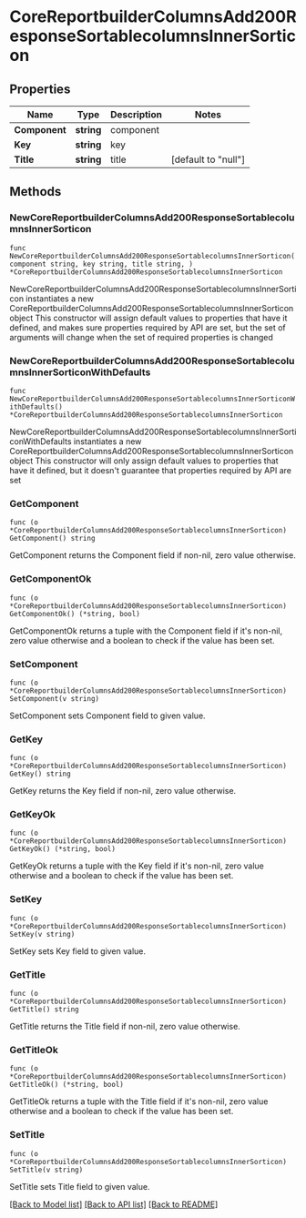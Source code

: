 # CoreReportbuilderColumnsAdd200ResponseSortablecolumnsInnerSorticon

## Properties

Name | Type | Description | Notes
------------ | ------------- | ------------- | -------------
**Component** | **string** | component | 
**Key** | **string** | key | 
**Title** | **string** | title | [default to "null"]

## Methods

### NewCoreReportbuilderColumnsAdd200ResponseSortablecolumnsInnerSorticon

`func NewCoreReportbuilderColumnsAdd200ResponseSortablecolumnsInnerSorticon(component string, key string, title string, ) *CoreReportbuilderColumnsAdd200ResponseSortablecolumnsInnerSorticon`

NewCoreReportbuilderColumnsAdd200ResponseSortablecolumnsInnerSorticon instantiates a new CoreReportbuilderColumnsAdd200ResponseSortablecolumnsInnerSorticon object
This constructor will assign default values to properties that have it defined,
and makes sure properties required by API are set, but the set of arguments
will change when the set of required properties is changed

### NewCoreReportbuilderColumnsAdd200ResponseSortablecolumnsInnerSorticonWithDefaults

`func NewCoreReportbuilderColumnsAdd200ResponseSortablecolumnsInnerSorticonWithDefaults() *CoreReportbuilderColumnsAdd200ResponseSortablecolumnsInnerSorticon`

NewCoreReportbuilderColumnsAdd200ResponseSortablecolumnsInnerSorticonWithDefaults instantiates a new CoreReportbuilderColumnsAdd200ResponseSortablecolumnsInnerSorticon object
This constructor will only assign default values to properties that have it defined,
but it doesn't guarantee that properties required by API are set

### GetComponent

`func (o *CoreReportbuilderColumnsAdd200ResponseSortablecolumnsInnerSorticon) GetComponent() string`

GetComponent returns the Component field if non-nil, zero value otherwise.

### GetComponentOk

`func (o *CoreReportbuilderColumnsAdd200ResponseSortablecolumnsInnerSorticon) GetComponentOk() (*string, bool)`

GetComponentOk returns a tuple with the Component field if it's non-nil, zero value otherwise
and a boolean to check if the value has been set.

### SetComponent

`func (o *CoreReportbuilderColumnsAdd200ResponseSortablecolumnsInnerSorticon) SetComponent(v string)`

SetComponent sets Component field to given value.


### GetKey

`func (o *CoreReportbuilderColumnsAdd200ResponseSortablecolumnsInnerSorticon) GetKey() string`

GetKey returns the Key field if non-nil, zero value otherwise.

### GetKeyOk

`func (o *CoreReportbuilderColumnsAdd200ResponseSortablecolumnsInnerSorticon) GetKeyOk() (*string, bool)`

GetKeyOk returns a tuple with the Key field if it's non-nil, zero value otherwise
and a boolean to check if the value has been set.

### SetKey

`func (o *CoreReportbuilderColumnsAdd200ResponseSortablecolumnsInnerSorticon) SetKey(v string)`

SetKey sets Key field to given value.


### GetTitle

`func (o *CoreReportbuilderColumnsAdd200ResponseSortablecolumnsInnerSorticon) GetTitle() string`

GetTitle returns the Title field if non-nil, zero value otherwise.

### GetTitleOk

`func (o *CoreReportbuilderColumnsAdd200ResponseSortablecolumnsInnerSorticon) GetTitleOk() (*string, bool)`

GetTitleOk returns a tuple with the Title field if it's non-nil, zero value otherwise
and a boolean to check if the value has been set.

### SetTitle

`func (o *CoreReportbuilderColumnsAdd200ResponseSortablecolumnsInnerSorticon) SetTitle(v string)`

SetTitle sets Title field to given value.



[[Back to Model list]](../README.md#documentation-for-models) [[Back to API list]](../README.md#documentation-for-api-endpoints) [[Back to README]](../README.md)


